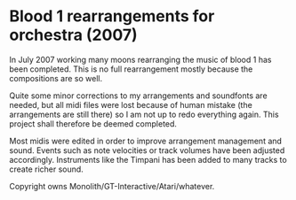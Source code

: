 # Blood 1 rearrangements for orchestra (2007)

In July 2007 working many moons rearranging the music of blood 1 has been completed. This is no full rearrangement mostly because the compositions are so well.

Quite some minor corrections to my arrangements and soundfonts are needed, but all midi files were lost because of human mistake (the arrangements are still there) so I am not up to redo everything again. This project shall therefore be deemed completed.

Most midis were edited in order to improve arrangement management and sound. Events such as note velocities or track volumes have been adjusted accordingly. Instruments like the Timpani has been added to many tracks to create richer sound.

Copyright owns Monolith/GT-Interactive/Atari/whatever.
